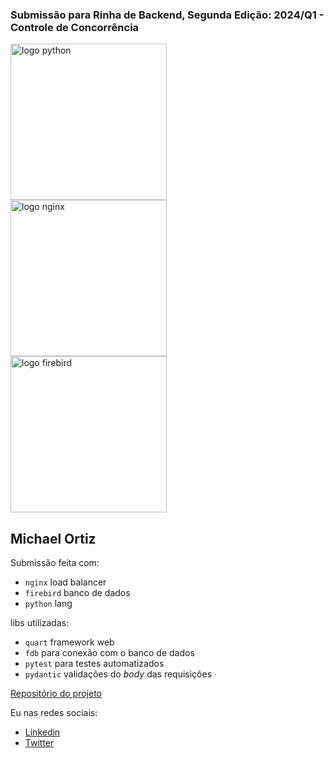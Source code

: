 ### Submissão para Rinha de Backend, Segunda Edição: 2024/Q1 - Controle de Concorrência

<img src="https://www.python.org/static/img/python-logo.png" alt="logo python" width="250" height="auto">

<br>

<img src="https://upload.wikimedia.org/wikipedia/commons/c/c5/Nginx_logo.svg" alt="logo nginx" width="250" height="auto">

<br>

<img src="https://firebirdsql.org/img/site/logo-firebird-black.png" alt="logo firebird" width="250" height="auto">

## Michael Ortiz

Submissão feita com:
- `nginx` load balancer
- `firebird` banco de dados
- `python` lang

libs utilizadas:
- `quart` framework web
- `fdb` para conexão com o banco de dados
- `pytest` para testes automatizados
- `pydantic` validações do _body_ das requisições

[Repositório do projeto](https://github.com/MichaelDeMattos/rinha-de-backend-2024-q1-poc.git)

Eu nas redes sociais:
- [Linkedin](https://www.linkedin.com/in/michael-ortiz-57690a17a/)
- [Twitter](https://twitter.com/MichaelMTOrtiz)
